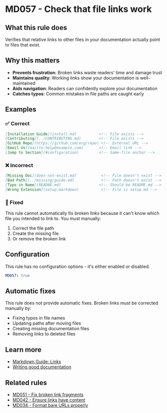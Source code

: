 # MD057 - Check that file links work

## What this rule does

Verifies that relative links to other files in your documentation actually point to files that exist.

## Why this matters

- **Prevents frustration**: Broken links waste readers' time and damage trust
- **Maintains quality**: Working links show your documentation is well-maintained
- **Aids navigation**: Readers can confidently explore your documentation
- **Catches typos**: Common mistakes in file paths are caught early

## Examples

<!-- rumdl-disable MD057 MD031 MD040 -->

### ✅ Correct

```markdown
[Installation Guide](install.md)          <!-- File exists -->
[Contributing](../CONTRIBUTING.md)        <!-- File exists -->
[GitHub Repo](https://github.com/org/repo) <!-- External URL -->
[Email Us](mailto:help@example.com)       <!-- Email link -->
[Jump to Section](#configuration)         <!-- Same-file anchor -->
```

### ❌ Incorrect

```markdown
[Missing Doc](does-not-exist.md)           <!-- File doesn't exist -->
[Bad Path](../missing/guide.md)            <!-- Path doesn't exist -->
[Typo in Name](READNE.md)                 <!-- Should be README.md -->
[Wrong Extension](setup.markdown)          <!-- File is setup.md -->
```

### 🔧 Fixed

This rule cannot automatically fix broken links because it can't know which file you intended to link to. You must manually:

1. Correct the file path
2. Create the missing file
3. Or remove the broken link

<!-- rumdl-enable MD057 MD031 MD040 -->

## Configuration

This rule has no configuration options - it's either enabled or disabled.

```yaml
MD057: true
```

## Automatic fixes

This rule does not provide automatic fixes. Broken links must be corrected manually by:

- Fixing typos in file names
- Updating paths after moving files
- Creating missing documentation files
- Removing links to deleted files

## Learn more

- [Markdown Guide: Links](https://www.markdownguide.org/basic-syntax/#links)
- [Writing good documentation](https://www.writethedocs.org/guide/writing/beginners-guide-to-docs/)

## Related rules

- [MD051 - Fix broken link fragments](md051.md)
- [MD042 - Ensure links have content](md042.md)
- [MD034 - Format bare URLs properly](md034.md)
